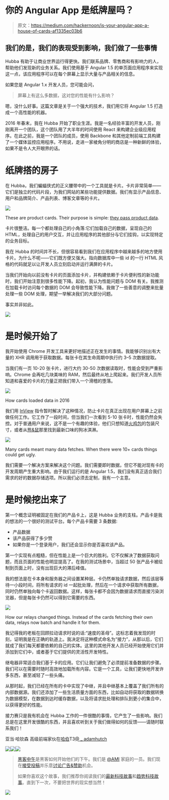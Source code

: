 # 你的 Angular App 是纸牌屋吗？

> 原文：<https://medium.com/hackernoon/is-your-angular-app-a-house-of-cards-af1335ec03b6>

## 我们的是，我们的表现受到影响，我们做了一些事情

Hubba 有助于让商业世界运行得更快。我们联系品牌、零售商和有影响力的人，帮助他们发现新的业务关系。我们使用基于 Angular 1.5 的单页面应用程序来实现这一点，该应用程序可以在每个屏幕上显示大量与产品相关的信息。

如果您是 Angular 1.x 开发人员，您可能会问，

> 屏幕上有这么多数据，这对您的性能有什么影响？

嗯，没什么好事。这篇文章是关于一个强大的技术，我们用它将 Angular 1.5 打造成一个高性能的机器。

2016 年春末，我在 Hubba 开始了职业生涯。我是一名经验丰富的开发人员，刚刚离开一个团队，这个团队用了大半年的时间使用 React 来构建企业级应用程序。在此之前，我是一个团队的成员，使用 Backbone 和其他定制前端工具构建了一个媒体监控应用程序。不用说，走进一家棱角分明的商店是一种新鲜的体验，如果不是令人大开眼界的话。

# 纸牌搭的房子

在 Hubba，我们蝙蝠侠式的正义腰带中的一个工具就是卡片。卡片非常简单——它们是独立的代码片段，为我们网站的某些功能提供数据。我们有显示产品信息、用户和品牌简介、产品列表、博客文章等的卡片。

![](img/817f72ec7789839c0b651b428913a77c.png)

These are product cards. Their purpose is simple: [they pass product data](https://media.giphy.com/media/LSE9bqWzLiola/giphy.gif).

卡片很整洁。每一个都处理自己的小角落:它们加载自己的数据，呈现自己的 HTML，处理自己的用户交互，并让应用程序的其他部分与它们挂钩，以实现特定的业务目标。

我在 Hubba 的时间并不长，但很容易看到我们在应用程序中越来越多的地方使用卡片。为什么不呢——它们既方便又强大。指向数据库中一些 id 的一行 HTML 风格的代码就足以让开发人员立刻启动并运行满屏的卡片。

当我们开始向以前没有卡片的页面添加卡片，并构建依赖于卡片便利性的新功能时，我们开始注意到很多性能下降。起初，我认为性能问题与 DOM 有关。我推测在加载卡时访问每个数据的 DOM 会导致性能下降。我做了一些善意的调整来批量处理一些 DOM 处理，期望一举解决我们的大部分问题。

事实并非如此。

![](img/dc141c4396fd4c122194408dfc368905.png)

# 是时候开始了

我开始使用 Chrome 开发工具来更好地描述正在发生的事情。我能够识别出有大量的 XHR 调用用于获取数据。每张卡在其生命周期中执行约 3–5 次数据提取。

当我们有一页 10-20 张卡片，进行大约 30-50 次数据读取时，性能会受到严重影响。Chrome 会再吃几块美味的 RAM，然后最终从地上爬起来。我们开发人员所知道和喜爱的卡片的力量正把我们带入一个滑稽的堕落。

![](img/35c1769212f4f2d2020cfbe13d41a03c.png)

How cards loaded data in 2016

我们用 [InView](https://github.com/thenikso/angular-inview) 指令暂时解决了这种情况，防止卡片在真正出现在用户屏幕上之前做任何工作。它工作了一段时间，但当我们一次看到 5-10 张卡时，性能仍然会失控。对于普通用户来说，这不是一个有趣的体验，他们只想知道[火鸡包](https://www.hubba.com/products/true-liberty-bags-turkey-bags-1)的包装尺寸，或者从[熊&鼠](https://www.hubba.com/brand/the-bear-and-the-rat)那里找到最新口味的狗冰淇淋。

![](img/344e317f14ca2635185cb8836a909a5d.png)

Many cards meant many data fetches. When there were 10+ cards things could get ugly.

我们需要一个解决方案来解决这个问题。我们需要即时数据，但它不能对现有卡的开发周期产生重大影响。由于我们运行的是 Angular 1.5，我们没有真正适合我们需求的好的数据存储选项。所以我们必须去定制，我有一个主意。

# 是时候挖出来了

第一个概念证明被固定在我们的产品卡上，这是 Hubba 业务的支柱。产品卡是我的想法的一个很好的测试平台。每个产品卡需要 3 条数据:

*   产品数据
*   该产品获得了多少赞
*   如果你是一个登录用户，我们还会显示你是否喜欢该产品。

第一个实现有点粗糙，但在性能上是一个巨大的胜利。它不仅解决了数据获取问题，而且页面的性能也明显提高了。在我的测试场景中，当超过 50 张产品卡被绘制到页面上时，没有出现巨大的滞后峰值。

我的想法是在卡本身和服务器之间设置某种层。卡仍然单独请求数据，然后该层等待一小段时间，将所有请求的 id 一起批处理，然后在一个请求中获取所有数据，同时仍然单独向每个卡返回数据。这样，每张卡都不会因为数据请求而直接污染浏览器，但是每张卡仍然可以得到它需要的东西。

![](img/8fca9bf52579a0af32a6b20e76c36279.png)

How our relays changed things. Instead of the cards fetching their own data, relays now batch and handle it for them.

我记得我的老板在回顾拉动请求时说的话:“速度的圣母”。这标志着我发现的时刻，证明我是在正确的轨道上。我决定将这种模式命名为“接力”，从那以后，它们就成了我们每天都要依赖的自己的实体。这里的其他开发人员已经开始使用它们并添加到它们中，或者基于它们提供的灵活性开发特性。

继电器非常适合我们基于卡的应用。它们让我们避免了必须提前准备数据的步骤。我们可以在需要时随时高效地加载所有内容。它是一个工具，让我们更快地开发许多东西，甚至减轻了一些头痛。

从那时起，我们已经在所有的卡中实现了中继，并且中继基本上覆盖了我们所有的内部数据源。我们还添加了一些生活质量方面的东西，比如自动将获取的数据转换为数据模型，在数据到达时缓存数据，以及将请求批处理和排队到更小的集合中，以获得更好的性能。

接力赛只是我有机会在 Hubba 工作的一件很酷的事情，它产生了一些影响。我们总是在这里开发很酷的东西，并且喜欢听到关于我们做得如何的反馈——请随时联系我们！

亚当·哈钦森
高级前端家伙在[哈伯](http://hubba.com)T3[@ _ adamhutch](https://twitter.com/_adamhutch)

[![](img/50ef4044ecd4e250b5d50f368b775d38.png)](http://bit.ly/HackernoonFB)[![](img/979d9a46439d5aebbdcdca574e21dc81.png)](https://goo.gl/k7XYbx)[![](img/2930ba6bd2c12218fdbbf7e02c8746ff.png)](https://goo.gl/4ofytp)

> [黑客中午](http://bit.ly/Hackernoon)是黑客如何开始他们的下午。我们是 [@AMI](http://bit.ly/atAMIatAMI) 家庭的一员。我们现在[接受投稿](http://bit.ly/hackernoonsubmission)并乐意[讨论广告&赞助](mailto:partners@amipublications.com)机会。
> 
> 如果你喜欢这个故事，我们推荐你阅读我们的[最新科技故事](http://bit.ly/hackernoonlatestt)和[趋势科技故事](https://hackernoon.com/trending)。直到下一次，不要把世界的现实想当然！

![](img/be0ca55ba73a573dce11effb2ee80d56.png)